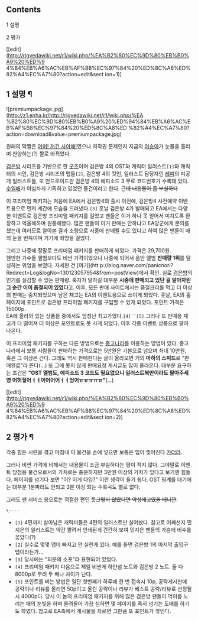 ## Contents

    

1 설명

2 평가

[[edit](http://rigvedawiki.net/r1/wiki.php/%EA%B2%80%EC%9D%80%EB%B0%A9%20%ED%9
4%84%EB%A6%AC%EB%AF%B8%EC%97%84%20%ED%8C%A8%ED%82%A4%EC%A7%80?action=edit&sect
ion=1)]

## 1 설명 ¶

![premiumpackage.jpg](http://z1.enha.kr/http://rigvedawiki.net/r1/wiki.php/%EA
%B2%80%EC%9D%80%EB%B0%A9%20%ED%94%84%EB%A6%AC%EB%AF%B8%EC%97%84%20%ED%8C%A8%ED
%82%A4%EC%A7%80?action=download&value=premiumpackage.jpg)

  

원래의 막짤은 [어머! 저건 사야해!](%EC%96%B4%EB%A8%B8%21%20%EC%A0%80%EA%B1%B4%20%EC%82%AC%EC%95%BC%ED%95%B4%21.md)였으나 저작권 문제인지 지금의
[여승아](%EC%97%AC%EC%8A%B9%EC%95%84.md)가 눈물을 흘리며 찬양하는(?) 짤로 바뀌었다.

  

[검은방](%EA%B2%80%EC%9D%80%EB%B0%A9.md) 시리즈를 기반으로 한
[굿즈](%EA%B5%BF%EC%A6%88.md)이며 검은방 4의 OST와 캐릭터 일러스트`[1]`와 캐릭터의 시안, 검은방 시리즈의
맵들`[2]`, 검은방 4의 컷인, 일러스트 담당자인 [레피](%EB%A0%88%ED%94%BC.md)의 미공개 일러스트들, 또
안드로이드판 검은방 4의 에피소드 3 무료 코드번호가 수록돼 있다.
[수일배](%EC%88%98%EC%9D%BC%EB%B0%B0.md)가 야심차게 기획하고 있었던 물건이라고 한다. <del>근데 내용물이
좀 부실하다</del>

  

이 프리미엄 패키지는 처음에 EA에서 검은방4의 출시 이전에, 검은방4 사전예약 이벤트용으로 먼저 세간에 모습을 드러냈다.`[3]` 훗날
검은방 4가 발매되고 EA에서는 다양한 이벤트로 검은방 프리미엄 패키지를 걸었고 팬들은 이거 하나 못 얻어서 미치도록 환장하고 억울해하며
원통해했다. 많은 팬들이 이거 판매는 안하냐고 EA양군에게 문의를 했는데 여러모로 알아본 결과 소량으로 시중에 판매될 수도 있다고 하여 많은
팬들이 매의 눈을 번뜩이며 거기에 희망을 걸었다.

  

그리고 나중에 정말로 프리미엄 패키지를 판매하게 되었다. 가격은 29,700원.  
웬만한 가수들 앨범보다도 비싼 가격이었으나 나중에 되어서 음반 앨범 **판매량 1위**를 달성하는 위엄을 보였다. 자세한 건 [여기](htt
p://blog.naver.com/panicnori?Redirect=Log&logNo=130123057954&from=postView)에서
확인. 실로 [검은방](%EA%B2%80%EC%9D%80%EB%B0%A9.md)의 인기를 실감할 수 있는 판매량. 혹자가 말하길 대부분
**시중에 판매되고 있단 걸 알아차린 그 순간 이미 품절되어 있었다**고. 이후, 모든 판매 사이트에서는 품절크리를 먹고 더 이상의 판매는
중지되었으며 남은 재고는 EA의 이벤트용으로 쓰이게 되었다. 훗날, EA의 홈페이지에 포인트로 검은방 프리미엄 패키지를 구입할 수 있게
되었다. 포인트 가격은 15000p.  
EA에 올라와 있는 상품들 중에서도 엄청난 최고가였다.`[4]``[5]` 그러나 또 판매용 재고가 다 떨어져 더 이상은 포인트로도 못 사게
되었다. 이후 각종 이벤트 상품으로 팔려나온다.

  

이 프리미엄 패키지를 구하는 다른 방법으로는 [중고나라](%EC%A4%91%EA%B3%A0%EB%82%98%EB%9D%BC.md)를
이용하는 방법이 있다. 중고나라에서 보통 사람들이 판매하는 가격으로는 5만원은 기본으로 넘으며 최대 10만원, 혹은 그 이상은 간다. 그래도
역시 판매한다는 글이 올라오면 거의 **마하의 스피드**로 "판매완료"라 뜬다(...) 또 그에 못지 않게 판매요청 게시글도 많이 올라온다.
대부분 요구하는 조건은 **"OST 앨범도, 에피소드 3 코드도 필요없으니 일러스트북만이라도 팔아주세영
어허헣어ㅓㅓ어어어어ㅓㅓ엉어ㅠㅠㅠㅠㅠ"**(...)

[[edit](http://rigvedawiki.net/r1/wiki.php/%EA%B2%80%EC%9D%80%EB%B0%A9%20%ED%9
4%84%EB%A6%AC%EB%AF%B8%EC%97%84%20%ED%8C%A8%ED%82%A4%EC%A7%80?action=edit&sect
ion=2)]

## 2 평가 ¶

각종 힘든 시련을 겪고 마침내 이 물건을 손에 넣으면 보통은 입이 찢어진다
[카더라](%EC%B9%B4%EB%8D%94%EB%9D%BC.md).

  

그러나 비싼 가격에 비해서는 내용물이 조금 부실하다는 평이 적지 않다. 그야말로 이벤트 당첨용 물건으로서의 가치로는 충분하지만 3만원 이상의
가치가 있다고 보기엔 힘들다. 페이지를 넘기다 보면 "어? 이게 다임?" 이란 생각이 들기 쉽다. OST 핑계를 대기에는 대부분 1분짜리도
안되고 3분 이상 되는 수록곡도 별로 없다.

  

그래도 팬 서비스 용으로는 적절한 편인 듯<del>그렇지 않았다면 악성재고였을 테니깐</del>.

  

`\----`

  * `[1]` 4편까지 살아남은 캐릭터들은 4편의 일러스트만 실어놨다. 참고로 어째선지 민지은의 일러스트는 약간 짤려서 인쇄된게 간간히 보여 민지은 팬들의 가슴에 비수를 꽂았다(?)
  * `[2]` 실수로 몇몇 맵이 빠지고 안 실린게 있다. 예를 들면 검은방 1의 마지막 출입구 맵이라든가...
  * `[3]` 당시에는 "의문의 소포"라 표현되어 있었다.
  * `[4]` 프리미엄 패키지 다음으로 제일 비싼게 하얀섬 노트와 검은방 2 노트. 둘 다 8000p로 무려 두 배나 차이가 난다.
  * `[5]` 포인트를 버는 방법은 일단 첫번째가 하루에 한 번 접속시 10p, 공략게시판에 공략이나 리뷰를 올리면 50p이고 올린 공략이나 리뷰가 베스트 공략/리뷰로 선정될시 4000p다. 당시 이 놈의 프리미엄 패키지를 위해 많은 검은방 팬들이 먹이를 노리는 매의 눈빛을 하며 몰려들어 가끔 심하면 몇 페이지를 족히 넘기는 도배를 하기도 하였다. 참고로 EA측에서 게시물을 자르면 그만큼 또 포인트가 깎인다.

